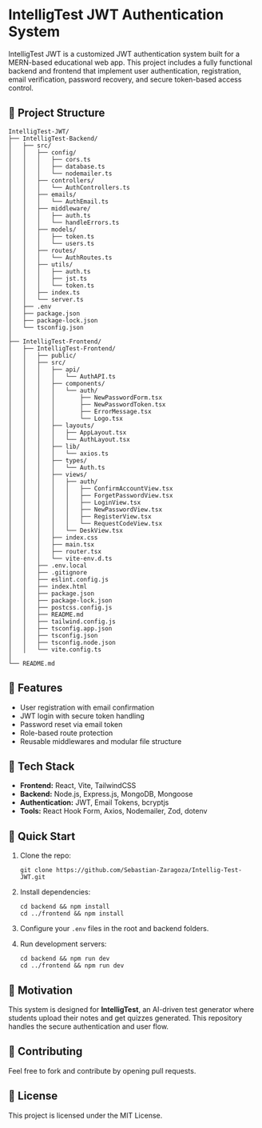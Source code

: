 # IntelligTest JWT Authentication System

IntelligTest JWT is a customized JWT authentication system built for a MERN-based educational web app. This project includes a fully functional backend and frontend that implement user authentication, registration, email verification, password recovery, and secure token-based access control.

## 📁 Project Structure

```
IntelligTest-JWT/
├── IntelligTest-Backend/
│   ├── src/
│   │   ├── config/
│   │   │   ├── cors.ts
│   │   │   ├── database.ts
│   │   │   └── nodemailer.ts
│   │   ├── controllers/
│   │   │   └── AuthControllers.ts
│   │   ├── emails/
│   │   │   └── AuthEmail.ts
│   │   ├── middleware/
│   │   │   ├── auth.ts
│   │   │   └── handleErrors.ts
│   │   ├── models/
│   │   │   ├── token.ts
│   │   │   └── users.ts
│   │   ├── routes/
│   │   │   └── AuthRoutes.ts
│   │   ├── utils/
│   │   │   ├── auth.ts
│   │   │   ├── jst.ts
│   │   │   └── token.ts
│   │   ├── index.ts
│   │   └── server.ts
│   ├── .env
│   ├── package.json
│   ├── package-lock.json
│   └── tsconfig.json
│
├── IntelligTest-Frontend/
│   ├── IntelligTest-Frontend/
│   │   ├── public/
│   │   ├── src/
│   │   │   ├── api/
│   │   │   │   └── AuthAPI.ts
│   │   │   ├── components/
│   │   │   │   └── auth/
│   │   │   │       ├── NewPasswordForm.tsx
│   │   │   │       ├── NewPasswordToken.tsx
│   │   │   │       ├── ErrorMessage.tsx
│   │   │   │       └── Logo.tsx
│   │   │   ├── layouts/
│   │   │   │   ├── AppLayout.tsx
│   │   │   │   └── AuthLayout.tsx
│   │   │   ├── lib/
│   │   │   │   └── axios.ts
│   │   │   ├── types/
│   │   │   │   └── Auth.ts
│   │   │   ├── views/
│   │   │   │   ├── auth/
│   │   │   │   │   ├── ConfirmAccountView.tsx
│   │   │   │   │   ├── ForgetPasswordView.tsx
│   │   │   │   │   ├── LoginView.tsx
│   │   │   │   │   ├── NewPasswordView.tsx
│   │   │   │   │   ├── RegisterView.tsx
│   │   │   │   │   └── RequestCodeView.tsx
│   │   │   │   └── DeskView.tsx
│   │   │   ├── index.css
│   │   │   ├── main.tsx
│   │   │   ├── router.tsx
│   │   │   └── vite-env.d.ts
│   │   ├── .env.local
│   │   ├── .gitignore
│   │   ├── eslint.config.js
│   │   ├── index.html
│   │   ├── package.json
│   │   ├── package-lock.json
│   │   ├── postcss.config.js
│   │   ├── README.md
│   │   ├── tailwind.config.js
│   │   ├── tsconfig.app.json
│   │   ├── tsconfig.json
│   │   ├── tsconfig.node.json
│   │   └── vite.config.ts
│
└── README.md

```

## 🔐 Features

- User registration with email confirmation
- JWT login with secure token handling
- Password reset via email token
- Role-based route protection
- Reusable middlewares and modular file structure

## 🧪 Tech Stack

- **Frontend:** React, Vite, TailwindCSS
- **Backend:** Node.js, Express.js, MongoDB, Mongoose
- **Authentication:** JWT, Email Tokens, bcryptjs
- **Tools:** React Hook Form, Axios, Nodemailer, Zod, dotenv

## 🚀 Quick Start

1. Clone the repo:
   ```
   git clone https://github.com/Sebastian-Zaragoza/Intellig-Test-JWT.git
   ```

2. Install dependencies:
   ```
   cd backend && npm install
   cd ../frontend && npm install
   ```

3. Configure your `.env` files in the root and backend folders.

4. Run development servers:
   ```
   cd backend && npm run dev
   cd ../frontend && npm run dev
   ```

## 🧠 Motivation

This system is designed for **IntelligTest**, an AI-driven test generator where students upload their notes and get quizzes generated. This repository handles the secure authentication and user flow.

## 🤝 Contributing

Feel free to fork and contribute by opening pull requests.

## 📃 License

This project is licensed under the MIT License.
